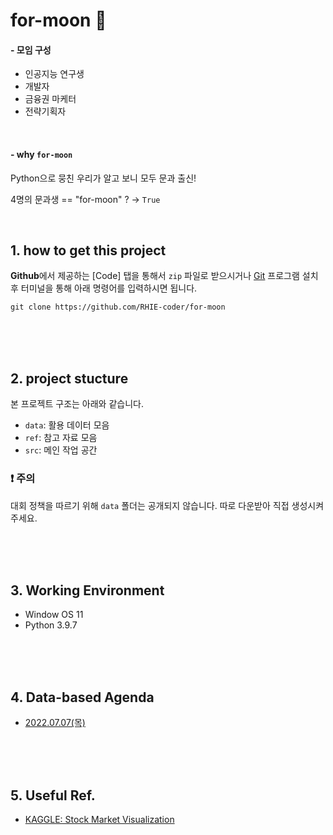 # for-moon :full_moon_with_face:

#### - 모임 구성
 - 인공지능 연구생
 - 개발자
 - 금융권 마케터
 - 전략기획자

<br>

#### - why `for-moon`

Python으로 뭉친 우리가 알고 보니 모두 문과 출신!

4명의 문과생 == "for-moon" ? -> `True`

<br>

## 1. how to get this project

**Github**에서 제공하는 [Code] 탭을 통해서 `zip` 파일로 받으시거나 [Git](https://git-scm.com/downloads) 프로그램 설치 후 터미널을 통해 아래 명령어를 입력하시면 됩니다.

```git
git clone https://github.com/RHIE-coder/for-moon
```

<br><br><br>

## 2. project stucture

본 프로젝트 구조는 아래와 같습니다.

 - `data`: 활용 데이터 모음
 - `ref`: 참고 자료 모음
 - `src`: 메인 작업 공간

### :exclamation: 주의

대회 정책을 따르기 위해 `data` 폴더는 공개되지 않습니다. 따로 다운받아 직접 생성시켜주세요.

<br><br><br>

## 3. Working Environment

 - Window OS 11
 - Python 3.9.7

<br><br><br>

## 4. Data-based Agenda

 - [2022.07.07(목)](./docs/20220707.md)

<br><br><br>

## 5. Useful Ref.

 - [KAGGLE: Stock Market Visualization](https://www.kaggle.com/code/kratisaxena/stock-market-technical-indicators-visualization)
